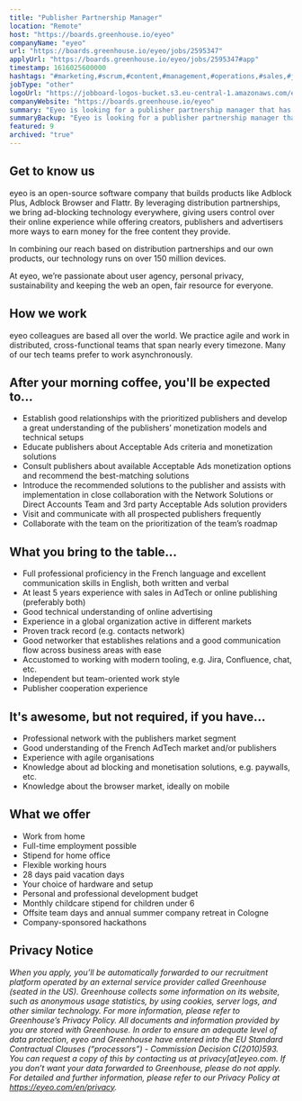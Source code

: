 ```yaml
---
title: "Publisher Partnership Manager"
location: "Remote"
host: "https://boards.greenhouse.io/eyeo"
companyName: "eyeo"
url: "https://boards.greenhouse.io/eyeo/jobs/2595347"
applyUrl: "https://boards.greenhouse.io/eyeo/jobs/2595347#app"
timestamp: 1616025600000
hashtags: "#marketing,#scrum,#content,#management,#operations,#sales,#jira,#French,#office,#English"
jobType: "other"
logoUrl: "https://jobboard-logos-bucket.s3.eu-central-1.amazonaws.com/eyeo"
companyWebsite: "https://boards.greenhouse.io/eyeo"
summary: "Eyeo is looking for a publisher partnership manager that has at least 5 years experience with sales in AdTech or online publishing."
summaryBackup: "Eyeo is looking for a publisher partnership manager that has experience in: #marketing, #scrum, #content."
featured: 9
archived: "true"
---
```


## Get to know us

eyeo is an open-source software company that builds products like Adblock Plus, Adblock Browser and Flattr. By leveraging distribution partnerships, we bring ad-blocking technology everywhere, giving users control over their online experience while offering creators, publishers and advertisers more ways to earn money for the free content they provide.

In combining our reach based on distribution partnerships and our own products, our technology runs on over 150 million devices.

At eyeo, we’re passionate about user agency, personal privacy, sustainability and keeping the web an open, fair resource for everyone.

## How we work

eyeo colleagues are based all over the world. We practice agile and work in distributed, cross-functional teams that span nearly every timezone. Many of our tech teams prefer to work asynchronously.

## After your morning coffee, you'll be expected to...

*   Establish good relationships with the prioritized publishers and develop a great understanding of the publishers’ monetization models and technical setups
*   Educate publishers about Acceptable Ads criteria and monetization solutions
*   Consult publishers about available Acceptable Ads monetization options and recommend the best-matching solutions
*   Introduce the recommended solutions to the publisher and assists with implementation in close collaboration with the Network Solutions or Direct Accounts Team and 3rd party Acceptable Ads solution providers
*   Visit and communicate with all prospected publishers frequently
*   Collaborate with the team on the prioritization of the team’s roadmap

## What you bring to the table...

*   Full professional proficiency in the French language and excellent communication skills in English, both written and verbal
*   At least 5 years experience with sales in AdTech or online publishing (preferably both)
*   Good technical understanding of online advertising
*   Experience in a global organization active in different markets
*   Proven track record (e.g. contacts network)
*   Good networker that establishes relations and a good communication flow across business areas with ease 
*   Accustomed to working with modern tooling, e.g. Jira, Confluence, chat, etc.
*   Independent but team-oriented work style
*   Publisher cooperation experience

## It's awesome, but not required, if you have...

*   Professional network with the publishers market segment
*   Good understanding of the French AdTech market and/or publishers
*   Experience with agile organisations
*   Knowledge about ad blocking and monetisation solutions, e.g. paywalls, etc.
*   Knowledge about the browser market, ideally on mobile

## What we offer

*   Work from home
*   Full-time employment possible 
*   Stipend for home office
*   Flexible working hours
*   28 days paid vacation days 
*   Your choice of hardware and setup
*   Personal and professional development budget
*   Monthly childcare stipend for children under 6
*   Offsite team days and annual summer company retreat in Cologne
*   Company-sponsored hackathons

## Privacy Notice

_When you apply, you’ll be automatically forwarded to our recruitment platform operated by an external service provider called Greenhouse (seated in the US). Greenhouse collects some information on its website, such as anonymous usage statistics, by using cookies, server logs, and other similar technology. For more information, please refer to Greenhouse’s Privacy Policy. All documents and information provided by you are stored with Greenhouse. In order to ensure an adequate level of data protection, eyeo and Greenhouse have entered into the EU Standard Contractual Clauses (“processors”) - Commission Decision C(2010)593. You can request a copy of this by contacting us at privacy\[at\]eyeo.com. If you don’t want your data forwarded to Greenhouse, please do not apply. For detailed and further information, please refer to our Privacy Policy at https://eyeo.com/en/privacy._
